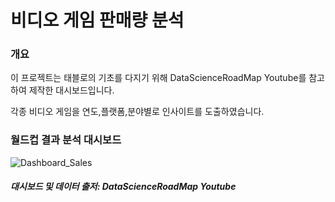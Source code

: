 # 비디오 게임 판매량 분석

### 개요
이 프로젝트는 태블로의 기초를 다지기 위해 DataScienceRoadMap Youtube를 참고하여 제작한 대시보드입니다.

각종 비디오 게임을 연도,플랫폼,분야별로 인사이트를 도출하였습니다.


### 월드컵 결과 분석 대시보드
![Dashboard_Sales](https://user-images.githubusercontent.com/109095108/235032491-767506d1-fc7d-424f-9071-ea144631e160.png)


##### 대시보드 및 데이터 출저: DataScienceRoadMap Youtube
